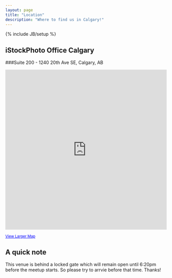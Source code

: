 ```yaml
---
layout: page
title: "Location"
description: "Where to find us in Calgary!"
---
```

{% include JB/setup %}

## iStockPhoto Office Calgary
###Suite 200 - 1240 20th Ave SE, Calgary, AB



<iframe width="100%" height="500" frameborder="0" scrolling="no" marginheight="0" marginwidth="0" src="http://maps.google.ca/maps?q=Suite+200+-+1240+20th+Ave+SE,+Calgary,+AB&amp;ie=UTF8&amp;hq=&amp;hnear=1240+20+Ave+SE+%23200,+Calgary,+Division+No.+6,+Alberta+T2G&amp;gl=ca&amp;t=m&amp;z=14&amp;ll=51.036173,-114.0349&amp;output=embed"></iframe>

<small><a href="http://maps.google.ca/maps?q=Suite+200+-+1240+20th+Ave+SE,+Calgary,+AB&amp;ie=UTF8&amp;hq=&amp;hnear=1240+20+Ave+SE+%23200,+Calgary,+Division+No.+6,+Alberta+T2G&amp;gl=ca&amp;t=m&amp;z=14&amp;ll=51.036173,-114.0349&amp;source=embed" style="color:#0000FF;text-align:left">View Larger Map</a></small>


## A quick note
This venue is behind a locked gate which will remain open until 6:20pm before the meetup starts. So please try to arrvie before that time. Thanks!